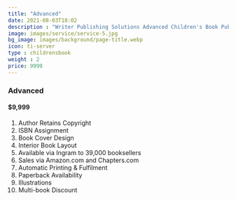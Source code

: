 ```yaml
---
title: "Advanced"
date: 2021-08-03T18:02
description : "Writer Publishing Solutions Advanced Children's Book Publishing Package"
image: images/service/service-5.jpg
bg_image: images/background/page-title.webp
icon: ti-server
type : childrensbook
weight : 2
price: 9999
---
```


### Advanced

#### $9,999

1. Author Retains Copyright
2. ISBN Assignment
3. Book Cover Design
4. Interior Book Layout
5. Available via Ingram to 39,000 booksellers
6. Sales via Amazon.com and Chapters.com
7. Automatic Printing & Fulfilment
8. Paperback Availability
9. Illustrations
10. Multi-book Discount
